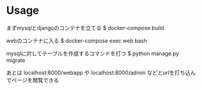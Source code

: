 # Usage
まずmysqlとdjangoのコンテナを立てる
$ docker-compose build

webのコンテナに入る
$ docker-compose exec web bash

mysqlに対してテーブルを作成するコマンドを打つ
$ python manage.py migrate

あとは
localhost:8000/webapp
や
localhost:8000/admin
などとurlを打ち込んでページを閲覧できる
